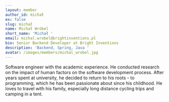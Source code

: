 ```yaml
---
layout: member
author_id: michał
ex: false
slug: michał
name: Michał Wróbel
short_name: 'Michał '
email: michal.wrobel@brightinventions.pl
bio: Senior Backend Developer at Bright Inventions
description: 'Backend, Spring, Java '
avatar: /images/members/michal_wrobel.jpg
---
```

Software engineer with the academic experience. He conducted research on the impact of human factors on the software development process. After years spent at university, he decided to return to his roots - to programming, which he has been passionate about since his childhood. He loves to travel with his family, especially long distance cycling trips and camping in a tent.
